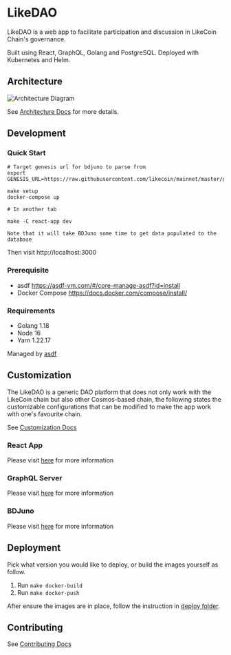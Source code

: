# LikeDAO

LikeDAO is a web app to facilitate participation and discussion in LikeCoin Chain's governance.

Built using React, GraphQL, Golang and PostgreSQL. Deployed with Kubernetes and Helm.

## Architecture

![Architecture Diagram](./docs/ArchDiagram.png)

See [Architecture Docs](./docs/Architecture.md) for more details.

## Development

### Quick Start

```
# Target genesis url for bdjuno to parse from
export GENESIS_URL=https://raw.githubusercontent.com/likecoin/mainnet/master/genesis.json

make setup
docker-compose up

# In another tab

make -C react-app dev

Note that it will take BDJuno some time to get data populated to the database
```

Then visit http://localhost:3000

### Prerequisite

- asdf <https://asdf-vm.com/#/core-manage-asdf?id=install>
- Docker Compose <https://docs.docker.com/compose/install/>

### Requirements

- Golang 1.18
- Node 16
- Yarn 1.22.17

Managed by [asdf](https://github.com/asdf-vm/asdf)

## Customization

The LikeDAO is a generic DAO platform that does not only work with the LikeCoin chain but also other Cosmos-based chain, the following states the customizable configurations that can be modified to make the app work with one's favourite chain.

See [Customization Docs](./docs/Customization.md)

### React App

Please visit [here](./react-app/README.md#development) for more information

### GraphQL Server

Please visit [here](./graphql-server/README.md#development) for more information

### BDJuno

Please visit [here](./bdjuno/README.md#development) for more information

## Deployment

Pick what version you would like to deploy, or build the images yourself as follow.

1. Run `make docker-build`
2. Run `make docker-push`

After ensure the images are in place, follow the instruction in [deploy folder](./deploy/README.md).

## Contributing

See [Contributing Docs](./docs/Contributing.md)

